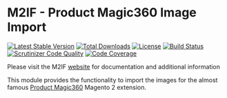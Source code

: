 # M2IF - Product Magic360 Image Import

[![Latest Stable Version](https://img.shields.io/packagist/v/techdivision/import-product-magic360.svg?style=flat-square)](https://packagist.org/packages/techdivision/import-product-magic360) 
 [![Total Downloads](https://img.shields.io/packagist/dt/techdivision/import-product-magic360.svg?style=flat-square)](https://packagist.org/packages/techdivision/import-product-magic360)
 [![License](https://img.shields.io/packagist/l/techdivision/import-product-magic360.svg?style=flat-square)](https://packagist.org/packages/techdivision/import-product-magic360)
 [![Build Status](https://img.shields.io/travis/techdivision/import-product-magic360/master.svg?style=flat-square)](http://travis-ci.org/techdivision/import-product-magic360)
 [![Scrutinizer Code Quality](https://img.shields.io/scrutinizer/g/techdivision/import-product-magic360/master.svg?style=flat-square)](https://scrutinizer-ci.com/g/techdivision/import-product-magic360/?branch=master) [![Code Coverage](https://img.shields.io/scrutinizer/coverage/g/techdivision/import-product-magic360/master.svg?style=flat-square)](https://scrutinizer-ci.com/g/techdivision/import-product-magic360/?branch=master)

Please visit the M2IF [website](https://m2if.com) for documentation and additional information

This module provides the functionality to import the images for the almost famous [Product Magic360](https://www.magictoolbox.com/magic360/) Magento 2 extension.
